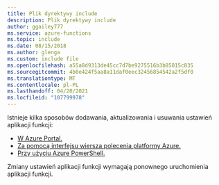 ```yaml
---
title: Plik dyrektywy include
description: Plik dyrektywy include
author: ggailey777
ms.service: azure-functions
ms.topic: include
ms.date: 08/15/2018
ms.author: glenga
ms.custom: include file
ms.openlocfilehash: a55a8d9313de45cc7d7be9275516b3b85015c835
ms.sourcegitcommit: 4b0e424f5aa8a11daf0eec32456854542a2f5df0
ms.translationtype: MT
ms.contentlocale: pl-PL
ms.lasthandoff: 04/20/2021
ms.locfileid: "107799978"
---
```

Istnieje kilka sposobów dodawania, aktualizowania i usuwania ustawień aplikacji funkcji:

+ [W Azure Portal.](../articles/azure-functions/functions-how-to-use-azure-function-app-settings.md#settings)
+ [Za pomocą interfejsu wiersza polecenia platformy Azure.](/cli/azure/functionapp/config/appsettings#az_functionapp_config_appsettings_set)
+ [Przy użyciu Azure PowerShell.](/powershell/module/az.functions/update-azfunctionappsetting)

Zmiany ustawień aplikacji funkcji wymagają ponownego uruchomienia aplikacji funkcji.